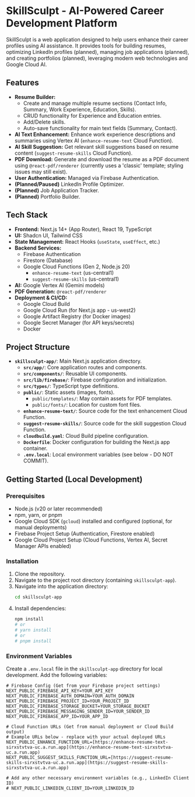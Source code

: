 # SkillSculpt - AI-Powered Career Development Platform

SkillSculpt is a web application designed to help users enhance their career profiles using AI assistance. It provides tools for building resumes, optimizing LinkedIn profiles (planned), managing job applications (planned), and creating portfolios (planned), leveraging modern web technologies and Google Cloud AI.

## Features

* **Resume Builder:**
    * Create and manage multiple resume sections (Contact Info, Summary, Work Experience, Education, Skills).
    * CRUD functionality for Experience and Education entries.
    * Add/Delete skills.
    * Auto-save functionality for main text fields (Summary, Contact).
* **AI Text Enhancement:** Enhance work experience descriptions and summaries using Vertex AI (`enhance-resume-text` Cloud Function).
* **AI Skill Suggestion:** Get relevant skill suggestions based on resume content (`suggest-resume-skills` Cloud Function).
* **PDF Download:** Generate and download the resume as a PDF document using `@react-pdf/renderer` (currently uses a 'classic' template; styling issues may still exist).
* **User Authentication:** Managed via Firebase Authentication.
* **(Planned/Paused)** LinkedIn Profile Optimizer.
* **(Planned)** Job Application Tracker.
* **(Planned)** Portfolio Builder.

## Tech Stack

* **Frontend:** Next.js 14+ (App Router), React 19, TypeScript
* **UI:** Shadcn UI, Tailwind CSS
* **State Management:** React Hooks (`useState`, `useEffect`, etc.)
* **Backend Services:**
    * Firebase Authentication
    * Firestore (Database)
    * Google Cloud Functions (Gen 2, Node.js 20)
        * `enhance-resume-text` (us-central1)
        * `suggest-resume-skills` (us-central1)
* **AI:** Google Vertex AI (Gemini models)
* **PDF Generation:** `@react-pdf/renderer`
* **Deployment & CI/CD:**
    * Google Cloud Build
    * Google Cloud Run (for Next.js app - us-west2)
    * Google Artifact Registry (for Docker images)
    * Google Secret Manager (for API keys/secrets)
    * Docker

## Project Structure

* **`skillsculpt-app/`**: Main Next.js application directory.
    * **`src/app/`**: Core application routes and components.
    * **`src/components/`**: Reusable UI components.
    * **`src/lib/firebase/`**: Firebase configuration and initialization.
    * **`src/types/`**: TypeScript type definitions.
    * **`public/`**: Static assets (images, fonts).
        * `public/templates/`: May contain assets for PDF templates.
        * `public/fonts/`: Location for custom font files.
    * **`enhance-resume-text/`**: Source code for the text enhancement Cloud Function.
    * **`suggest-resume-skills/`**: Source code for the skill suggestion Cloud Function.
    * **`cloudbuild.yaml`**: Cloud Build pipeline configuration.
    * **`Dockerfile`**: Docker configuration for building the Next.js app container.
    * **`.env.local`**: Local environment variables (see below - DO NOT COMMIT).

## Getting Started (Local Development)

### Prerequisites

* Node.js (v20 or later recommended)
* npm, yarn, or pnpm
* Google Cloud SDK (`gcloud`) installed and configured (optional, for manual deployments)
* Firebase Project Setup (Authentication, Firestore enabled)
* Google Cloud Project Setup (Cloud Functions, Vertex AI, Secret Manager APIs enabled)

### Installation

1.  Clone the repository.
2.  Navigate to the project root directory (containing `skillsculpt-app`).
3.  Navigate into the application directory:
    ```bash
    cd skillsculpt-app
    ```
4.  Install dependencies:
    ```bash
    npm install
    # or
    # yarn install
    # or
    # pnpm install
    ```

### Environment Variables

Create a `.env.local` file in the `skillsculpt-app` directory for local development. Add the following variables:

```dotenv
# Firebase Config (Get from your Firebase project settings)
NEXT_PUBLIC_FIREBASE_API_KEY=YOUR_API_KEY
NEXT_PUBLIC_FIREBASE_AUTH_DOMAIN=YOUR_AUTH_DOMAIN
NEXT_PUBLIC_FIREBASE_PROJECT_ID=YOUR_PROJECT_ID
NEXT_PUBLIC_FIREBASE_STORAGE_BUCKET=YOUR_STORAGE_BUCKET
NEXT_PUBLIC_FIREBASE_MESSAGING_SENDER_ID=YOUR_SENDER_ID
NEXT_PUBLIC_FIREBASE_APP_ID=YOUR_APP_ID

# Cloud Function URLs (Get from manual deployment or Cloud Build output)
# Example URLs below - replace with your actual deployed URLs
NEXT_PUBLIC_ENHANCE_FUNCTION_URL=[https://enhance-resume-text-sirxstvtva-uc.a.run.app](https://enhance-resume-text-sirxstvtva-uc.a.run.app)
NEXT_PUBLIC_SUGGEST_SKILLS_FUNCTION_URL=[https://suggest-resume-skills-sirxstvtva-uc.a.run.app](https://suggest-resume-skills-sirxstvtva-uc.a.run.app)

# Add any other necessary environment variables (e.g., LinkedIn Client ID)
# NEXT_PUBLIC_LINKEDIN_CLIENT_ID=YOUR_LINKEDIN_ID